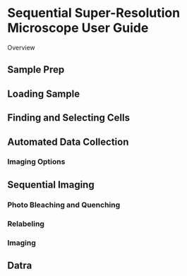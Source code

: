# Sequential Super-Resolution Microscope User Guide

Overview 

## Sample Prep 

## Loading Sample

## Finding and Selecting Cells

## Automated Data Collection 

### Imaging Options 

## Sequential Imaging

### Photo Bleaching and Quenching

### Relabeling 

### Imaging 

## Datra


